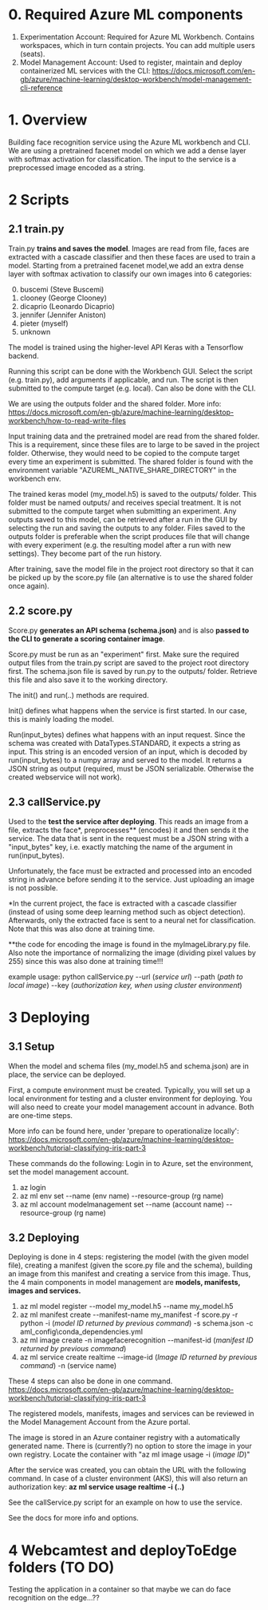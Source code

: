 # 0. Required Azure ML components

1. Experimentation Account: Required for Azure ML Workbench. Contains workspaces, which in turn contain projects. You can add multiple users (seats).
2. Model Management Account: Used to register, maintain and deploy containerized ML services with the CLI: https://docs.microsoft.com/en-gb/azure/machine-learning/desktop-workbench/model-management-cli-reference

# 1. Overview

Building face recognition service using the Azure ML workbench and CLI. We are using a pretrained facenet model on which we add a dense layer with softmax activation for classification. The input to the service is a preprocessed image encoded as a string. 

# 2 Scripts

## 2.1 train.py

Train.py **trains and saves the model**. Images are read from file, faces are extracted with a cascade classifier and then these faces are used to train a model. Starting from a pretrained facenet model,we add an extra dense layer with softmax activation to classify our own images into 6 categories:

0. buscemi (Steve Buscemi)
1. clooney (George Clooney)
2. dicaprio (Leonardo Dicaprio)
3. jennifer (Jennifer Aniston)
4. pieter (myself)
5. unknown

The model is trained using the higher-level API Keras with a Tensorflow backend.

Running this script can be done with the Workbench GUI. Select the script (e.g. train.py), add arguments if applicable, and run. The script is then submitted to the compute target (e.g. local). Can also be done with the CLI.

We are using the outputs folder and the shared folder. More info:   https://docs.microsoft.com/en-gb/azure/machine-learning/desktop-workbench/how-to-read-write-files

Input training data and the pretrained model are read from the shared folder. This is a requirement, since these files are to large to be saved in the project folder. Otherwise, they would need to be copied to the compute target every time an experiment is submitted. The shared folder is found with the environment variable "AZUREML_NATIVE_SHARE_DIRECTORY" in the workbench env.

The trained keras model (my_model.h5) is saved to the outputs/ folder. This folder must be named outputs/ and receives special treatment. It is not submitted to the compute target when submitting an experiment. Any outputs saved to this model, can be retrieved after a run in the GUI by selecting the run and saving the outputs to any folder. Files saved to the outputs folder is preferable when the script produces file that will change with every experiment (e.g. the resulting model after a run with new settings). They become part of the run history.

After training, save the model file in the project root directory so that it can be picked up by the score.py file (an alternative is to use the shared folder once again).

## 2.2 score.py

Score.py **generates an API schema (schema.json)** and is also **passed to the CLI to generate a scoring container image**.

Score.py must be run as an "experiment" first. Make sure the required output files from the train.py script are saved to the project root directory first. The schema.json file is saved by run.py to the outputs/ folder. Retrieve this file and also save it to the working directory.

The init() and run(..) methods are required. 

Init() defines what happens when the service is first started. In our case, this is mainly loading the model.

Run(input_bytes) defines what happens with an input request. Since the schema was created with DataTypes.STANDARD, it expects a string as input. This string is an encoded version of an input, which is decoded by run(input_bytes) to a numpy array and served to the model. It returns a JSON string as output (required, must be JSON serializable. Otherwise the created webservice will not work). 

## 2.3 callService.py

Used to the **test the service after deploying**. This reads an image from a file, extracts the face*, preprocesses** (encodes) it and then sends it the service. The data that is sent in the request must be a JSON string with a "input_bytes" key, i.e. exactly matching the name of the argument in run(input_bytes).

Unfortunately, the face must be extracted and processed into an encoded string in advance before sending it to the service. Just uploading an image is not possible. 

*In the current project, the face is extracted with a cascade classifier (instead of using some deep learning method such as object detection). Afterwards, only the extracted face is sent to a neural net for classification. Note that this was also done at training time.

**the code for encoding the image is found in the myImageLibrary.py file. Also note the importance of normalizing the image (dividing pixel values by 255) since this was also done at training time!!!

example usage: python callService.py --url (*service url*) --path (*path to local image*) --key (*authorization key, when using cluster environment*)

# 3 Deploying

## 3.1 Setup 

When the model and schema files (my_model.h5 and schema.json) are in place, the service can be deployed. 

First, a compute environment must be created. Typically, you will set up a local environment for testing and a cluster environment for deploying. You will also need to create your model management account in advance. Both are one-time steps.

More info can be found here, under 'prepare to operationalize locally': https://docs.microsoft.com/en-gb/azure/machine-learning/desktop-workbench/tutorial-classifying-iris-part-3

These commands do the following: Login in to Azure, set the environment, set the model management account.

1. az login
2. az ml env set --name (env name) --resource-group (rg name)
3. az ml account modelmanagement set --name (account name) --resource-group (rg name)

## 3.2 Deploying

Deploying is done in 4 steps: registering the model (with the given model file), creating a manifest (given the score.py file and the schema), building an image from this manifest and creating a service from this image. Thus, the 4 main components in model management are **models, manifests, images and services.**

1. az ml model register --model my_model.h5 --name my_model.h5
2. az ml manifest create --manifest-name my_manifest -f score.py -r python -i (*model ID returned by previous command*) -s schema.json -c aml_config\conda_dependencies.yml 
3. az ml image create -n imagefacerecognition --manifest-id (*manifest ID returned by previous command*)
4. az ml service create realtime --image-id (*Image ID returned by previous command*) -n (service name)

These 4 steps can also be done in one command. https://docs.microsoft.com/en-gb/azure/machine-learning/desktop-workbench/tutorial-classifying-iris-part-3

The registered models, manifests, images and services can be reviewed in the Model Management Account from the Azure portal.

The image is stored in an Azure container registry with a automatically generated name. There is (currently?) no option to store the image in your own registry. Locate the container with "az ml image usage -i (*image ID*)"

After the service was created, you can obtain the URL with the following command. In case of a cluster environment (AKS), this will also return an authorization key: **az ml service usage realtime -i (..)**

See the callService.py script for an example on how to use the service.

See the docs for more info and options.

# 4 Webcamtest and deployToEdge folders (TO DO)

Testing the application in a container so that maybe we can do face recognition on the edge...??





